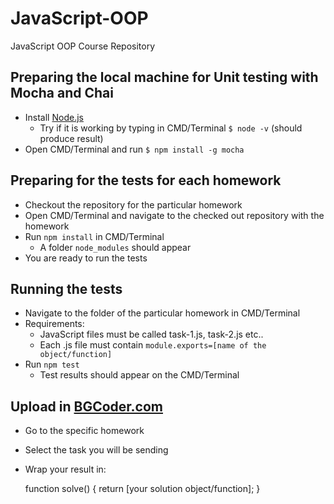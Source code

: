 # JavaScript-OOP
JavaScript OOP Course Repository

## Preparing the local machine for Unit testing with Mocha and Chai 

*	Install [Node.js](https://nodejs.org/ "Node.js")
	*	Try if it is working by typing in CMD/Terminal `$ node -v` (should produce result)
*	Open CMD/Terminal and run `$ npm install -g mocha`

## Preparing for the tests for each homework

*	Checkout the repository for the particular homework	
*	Open CMD/Terminal and navigate to the checked out repository with the homework
*	Run `npm install` in CMD/Terminal
	*	A folder `node_modules` should appear
*	You are ready to run the tests

## Running the tests

*	Navigate to the folder of the particular homework in CMD/Terminal
*	Requirements:
	*	JavaScript files must be called task-1.js, task-2.js etc..
	*	Each .js file must contain `module.exports=[name of the object/function]`
* 	Run `npm test`
	*	Test results should appear on the CMD/Terminal
	
## Upload in [BGCoder.com](http://bgcoder.com/)

*	Go to the specific homework
*	Select the task you will be sending
*	Wrap your result in:

	function solve() {
		return [your solution object/function];
	}
	